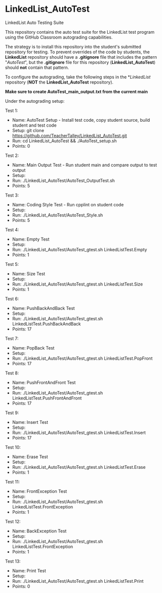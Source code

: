 # LinkedList_AutoTest
LinkedList Auto Testing Suite

This repository contains the auto test suite for the LinkedList test program
using the GitHub Classroom autograding capabilities.

The strategy is to install this repository into the student's submitted repository for testing.
To prevent overrides of the code by students, the **LinkedList** repository should have a
**.gitignore** file that includes the pattern "*AutoTest*", but the **.gitignore** file for
this repository (**LinkedList_AutoTest**) should **not** contain that pattern.

To configure the autograding, take the following steps in the **LinkedList* repository
(**NOT** the **LinkedList_AutoTest** repository).

**Make sure to create AutoTest_main_output.txt from the current main**

Under the autograding setup:

Test 1: 
- Name: AutoTest Setup - Install test code, copy student source, build student and test code
- Setup: git clone https://github.com/TeacherTalley/LinkedList_AutoTest.git
- Run: cd LinkedList_AutoTest && ./AutoTest_setup.sh
- Points: 0

Test 2:
- Name: Main Output Test - Run student main and compare output to test output
- Setup: 
- Run: ./LinkedList_AutoTest/AutoTest_OutputTest.sh
- Points: 5

Test 3:
- Name: Coding Style Test - Run cpplint on student code
- Setup: 
- Run: ./LinkedList_AutoTest/AutoTest_Style.sh
- Points: 5

Test 4:
- Name: Empty Test
- Setup: 
- Run: ./LinkedList_AutoTest/AutoTest_gtest.sh LinkedListTest.Empty
- Points: 1

Test 5:
- Name: Size Test
- Setup: 
- Run: ./LinkedList_AutoTest/AutoTest_gtest.sh LinkedListTest.Size
- Points: 1

Test 6:
- Name: PushBackAndBack Test
- Setup: 
- Run: ./LinkedList_AutoTest/AutoTest_gtest.sh LinkedListTest.PushBackAndBack
- Points: 17

Test 7:
- Name: PopBack Test
- Setup: 
- Run: ./LinkedList_AutoTest/AutoTest_gtest.sh LinkedListTest.PopFront
- Points: 17

Test 8:
- Name: PushFrontAndFront Test
- Setup: 
- Run: ./LinkedList_AutoTest/AutoTest_gtest.sh LinkedListTest.PushFrontAndFront
- Points: 17

Test 9:
- Name: Insert Test
- Setup: 
- Run: ./LinkedList_AutoTest/AutoTest_gtest.sh LinkedListTest.Insert
- Points: 17

Test 10:
- Name: Erase Test
- Setup: 
- Run: ./LinkedList_AutoTest/AutoTest_gtest.sh LinkedListTest.Erase
- Points: 1

Test 11:
- Name: FrontException Test
- Setup: 
- Run: ./LinkedList_AutoTest/AutoTest_gtest.sh LinkedListTest.FrontException
- Points: 1

Test 12:
- Name: BackException Test
- Setup: 
- Run: ./LinkedList_AutoTest/AutoTest_gtest.sh LinkedListTest.FrontException
- Points: 1

Test 13:
- Name: Print Test
- Setup: 
- Run: ./LinkedList_AutoTest/AutoTest_gtest.sh LinkedListTest.Print
- Points: 0